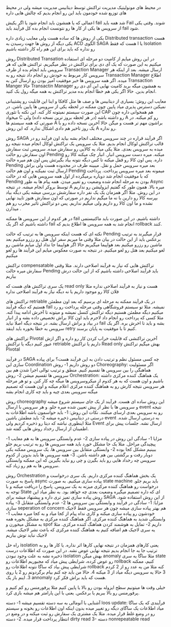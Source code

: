 در محیط های مونولیتیک مدیریت تراکنش توسط دیتابیس مدیریت میشه ولی در محیط های توزیع شده خودمون باید این رو انجام بدیم که چالش هایی داره 

اعمالی که یا همشون باید انجام شود یا اگر یکیش fail شد همه باید Fail شوند. 
وقتی یکی از سرویس ها یکی از کار ها رو نتونست انجام بده کل فرآیند باید fail شود. 

یکی از روش ها که ساده هست ولی معایب زیادی داره Distributed transaction هست 
یکی دیگه از روش ها جهت رسیدن به ACD الگوی SAGA هست که فقط I یا Isolation رو نداره که باید برای این هم راه کار داشته باشیم 

روش Distributed Transation
در این روش میایم از کامیت دو مرحله ای استفاده میکنیم به این صورت که یک آی دی برای تراکنش در نظر میگیریم. تراکنش هایی که هر سرویس باید انجام بده از طرف Transaction Manager ارسال میشه. بعد از اینکه هر سرویس کار مربوط به خودش رو انجام داد نتیجه رو به Transaction Manager اطلاع میده. اگر همه سرویس ها خبر موفقیت آمیز بودن رو ارسال کنن به Transaction Manger حالا Transactin Manager به همشون میگه برید کامیت نهایی این آی دی رو انجام بدین. حالا اگر یکی هم خطا انجام بده مدیر تراکنش به همه میگه رول بک کنید. 

معایب این روش:
بسیاری از دیتابیس ها و صف ها مثل کافکا و اینا این قابلیت رو پشتیبانی نمیکنن
دسترس پذیری میاد پایین چون ممکنه در لحظه یکی از سرویس ها پایین باشن. در این صورت سیستم نمیتونه کار کنه. این نکته با تئوری CAP هم همخوانی داره چون میخواد C رو داشته باشه (در هر لحظه بروز ترین نسخه داده) ولی A رو کم میکنه. در صورتی که همه سیستم ها A براشون مهم تر هست و میگن حالا آخرین نسخه داده رو با یک روز تاخیر هم دادی اشکال نداره. که این روش A رو نداره. 


روش SAGA
اگر فرآیند قراره در چند سرویس مختلف انجام بشه بیاید اون فرآیند رو در قالب تراکنش لوکال انجام بدیم. مثلا یک سرویس یک تراکنش لوکال انجام میده نتیجه رو میده به سرویس بعدی. مثلا یکی میاد یه کالایی رو سفارش میده. سرویس ثبت سفارش اون سفارش رو حالت Pending میکنه. میره دست سرویس انبار. انبار چک میکنه کالا رو داره. پس اون کالا رو قفل میکنه تا کس دیگه نتونه بیاد بگیرتش پس اون هم میره حالت Pending بعد میره سرویس حمل و نقل. میبینه طرف در محدوده هست ولی براش ارسال ثبت نمیکنه و اون هم حالت Pending میمونه بعد میره سرویس پرداخت. پرداخت که با موفقیت انجام شد دوباره برمیگرده از اول همه سرویس هایی که در حالت Pending بودن به مرحله انجام شده وضعیت رو تغییر میدن. 
همه پیام ها به طور Async توسط بروکر انجام میشه. در نتیجه A میره بالا. 
همون طور که گفتیم ایزولیشن رو نداریم در این روش. مثلا اگر همزمان یک یک نفر داره سفارشش بررسی میشه یکی دیگه بیاد بپرسه کالا رو دارین یا نه ما میگیم نداریم در صورتی که اون سفارش هنوز تایید نهایی نشده و ما اون کالا رو داریم ولی میگیم نداریم. پس دو تراکنش تاثیر مخرب رو هم میذارن .

در هر کدوم از این سرویس ها ممکنه fail داشته باشیم. در این صورت باید ماکنیستمی داشته باشیم که اگر یک fail انجام شد به همه سرویس ها اطلاع بدیم که rollback کنند. 

نکته ای که هست اینکه سرویس ها به ترتیب که حالت Pending قرار میگیرند به ترتیب برعکس باید از این حالت در بیان مثلا وقتی ما میریم سفر اول هتل رو رزرو میکنیم بعد ماشین رو رزرو میکنیم بعد هواپیما میگیریم حالا اگر هواپیما جا نداد اول میایم ماشین رو لغو میکنیم بعد هتل رو لغو میکنیم. در نتیجه به صورت معکوس میایم این فرآیند ها رو لغو میکنیم


تراکنش compensatable
تراکنش هایی که نیاز به فرآیند اصلاحی دارند. مثلا وقتی سفارش میره حالت Pending باید فرآیند اصلاحی داشته باشیم که از این حالت درش بیاریم

یک سری تراکنش های هست که read only هست و نیاز به فرآیند اصلاحی نداره مثلا فلان کالا رو موجود داریم یا نه دیگه نیاز به فرآیند اصلاحی نداره 


تراکنش های retriable
در یک فرآیند ممکنه به مرحله ای برسیم که بعد اون مطمئن هستیم که دیگه فرآیند fail نمیشه. مثلا تو سیستم فروشگاهی وقتی مرحله پرداخت رو رد میکنیم دیگه مطمئن هستیم دیگه تراکنش کنسل نمیشه و میتونه تا آخرش ادامه پیدا کنه. مثلا کسی که پرداخت رو انجام داد لاجرم باید اون کالا براش تخصیص داده بشه و از انبار در بیاد و براش ارسال بشه. در نتیجه دیگه اصلا نباید fail بشه و باید تا اخرش بره. اگر یک سرویس به خطا بخوره باید اینقد retry کنیم تا با موفقیت به پایان برسند. 

تراکنش های Pivotal
آخرین تراکنشی که قابلیت خراب کردن کار رو داره و اگر ازش عبور کنیم دیگه یا تراکنش retriable داریم یا تراکنش Read only بهش میگیم تراکنش Pivotal 



در فرآیند SAGA چه کسی مسئول نظم و ترتیب دادن به این فرآیند هست؟
برای پیاده سازی این Coordination دو روش داریم 
1- روش Choreography: اگر مسئولیت هماهنگی را بین سرویس ها تقسیم کنیم. منطق و ترتیب توالی اجرا شدن هم بین سرویس ها تقسیم میشن
2- روش Orchestration: یک هماهنگ کننده مرکزی داشته باشیم و اون هست که به هر کدوم از میکروسرویس ها میگه چه کار کنن. و تو هر مرحله هر سرویس نتیجه کارش رو به هماهنگ کننده مرکزی اعلام میکنه و اون هست که تصمیم میگنه سرویس بعدی چیه و باید چه کاری انجام بشه


روش choreography 
این روش ساده ای هست. فرآیند از یک جای سیستم شروع میشه و سرویس ها با نظر از پیش تعیین شده میره جلو. و هر سرویس با ارسال event نتیجه رو به سرویس بعدی ارسای میکنند. 
نکات این روش:
1- باید حواسمون باشه اطلاعات به درستی در دیتابیس ذخیره میشه
2- باید مطمئن باشین event به درستی ارسال شده. مثلا اینطوری نباشه که دیتا رو ذخیره کردیم ولی Event ارسال نشه. جلسات پیش برای اطمینان از ارسال رخداد روش هایی گفته شد. 

مزایا
1- سادگی این روش در پیاده سازی
2- عدم وابستگی سرویس ها به هم
معایب
1- پیچیدگی مراحل. مثلا یک جا مشکل خورد باید همه سرویس ها رو به ترتیب بریم جلو ببینیم مشکل کجا بوده
2- وابستگی متقابل بین سرویس ها. یک سرویس ممکنه یکی دوبار رفت و برگشتی بین هم داشته باشن. 
3- همه سرویس ها باید بدونن از کدوم سرویس چه رخداد هایی رو باید بگیرن و چی رو نباید بگیرین که این ممکنه وابستگی سرویس ها به هم رو زیاد کنه. 



روش Orchestration
یک بخش هماهنگ کننده مرکزی داریم. یک سری درخواست و پاسخ به صورت async پیاده سازی میکنیم. به صورت state machine باید بریم جلو. درخواست رو هماهنگ کننده مرکزی میزنه به یک سرویس. پاسخ را دریافت میکنه و با توجه به State ای که داره تصمیم میگیره وضعیت بعدی چه خواهد بود. 
به نظر میاد این روش پیاده سازی تمیز تری داره و پیشنهاد میشه برای SAGA از این روش استفاده شود. 
مزایا:
1- سادگی در فرآیند و وابستگی بین سرویس ها
2- عدم وابستگی متقابل
3- پیاده سازی seperation of concern هم بهتر پیاده سازی میشه چون هر سرویس فقط لاجیک خودشون رو پیاده سازی میکنه و کاری نداه پیام از کجا میاد و به کجا میره 
معایب
1- وابستگی شدید به هماهنگ کننده مرکزی. اگر هماهنگ کننده مرکزی به مشکل بخوره همه به مشکل میخورن و spof داریم
2- تمایل به هوشمند کردن هماهنگ کننده مرکزی. مثلا یه سری لاجیک هم اضافه کنیم به هماهنگ کننده مرکزی که باعث نشر لاجیک میشه. لاجیک نباید توش بیاریم 



راه حل isolation
یعنی کارهای همزمان  در نتیجه نهایی کارها اثر نذاره. یا کار ها رو به ترتیب جا به جا انجام بدیم نتیجه نهایی عوض نشه.  در این صورت که اطلاعات درست ذخیره نشه به علت وجود نبودن isolation بهش میگن anomaly
مثلا ساگا یه سری state رو عوض کرده، شرایطی پیش میاد که مجبوریم اطلاعات رو rollback کنیم، ممکنه شرایطی پیش بیاد که ساگا نتونه اطلاعات رو rollback کنه مثلا من یه عدد رو از 2 کردم 3 حالا یه سرویس دیگه میاد از 3 میکنه 4. حالا من باید چه کنم بیام برگردونم رو 2 یا روی 3. اینم باز یک annomaly هست که باید براش فکر کرد. 


خیلی وقت ها میتونیم سطح ایزوله بودن رو بالا یا پایین کنیم مثلا پرفورمنس رو کم کنیم و پرفورمنس رو بالا ببریم یا برعکس. یعنی با این پارامتر هم میشه بازی کرد. 


آشنایی با آنومالی
به سه دسته تقسیم میشه
1- دسته loos update: فرآیندی که یک ساگا میاد اطلاعات یک ساگای دیگه رو تغییر میده بدون اینکه اون اطلاعات رو بخونه و سیستم رو در وضع غلط قرار میده. مثلا یک مشتری یک سفارش رو ثبت میکنه و در وضع در انتطار پرداخت قرار میده. 
2- دسته dirty read
3- دسته nonrepeatable read







